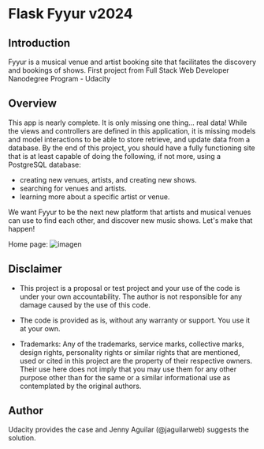 # Flask Fyyur v2024

## Introduction
Fyyur is a musical venue and artist booking site that facilitates the discovery and bookings of shows. First project from Full Stack Web Developer Nanodegree Program - Udacity


## Overview
This app is nearly complete. It is only missing one thing… real data! While the views and controllers are defined in this application, it is missing models and model interactions to be able to store retrieve, and update data from a database. By the end of this project, you should have a fully functioning site that is at least capable of doing the following, if not more, using a PostgreSQL database:

- creating new venues, artists, and creating new shows.
- searching for venues and artists.
- learning more about a specific artist or venue.

We want Fyyur to be the next new platform that artists and musical venues can use to find each other, and discover new music shows. Let's make that happen!

Home page:
![imagen](/recursos/home-page.png)


## Disclaimer

- This project is a proposal or test project and your use of the code is under your own accountability. The author is not responsible for any damage caused by the use of this code.

- The code is provided as is, without any warranty or support. You use it at your own.

- Trademarks: Any of the trademarks, service marks, collective marks, design rights, personality rights or similar rights that are mentioned, used or cited in this project are the property of their respective owners. Their use here does not imply that you may use them for any other purpose other than for the same or a similar informational use as contemplated by the original authors.


## Author

Udacity provides the case and Jenny Aguilar (@jaguilarweb) suggests the solution.